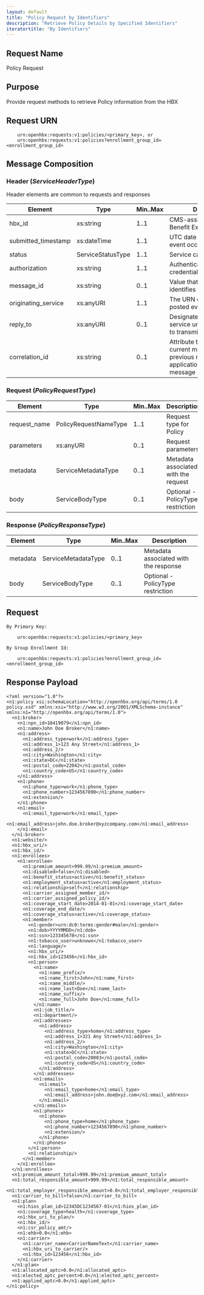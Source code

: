 ```yaml
---
layout: default
title: "Policy Request by Identifiers"
description: "Retrieve Policy Details by Specified Identifiers"
iteratortitle: "By Identifiers"
---
```

## Request Name
Policy Request

## Purpose
Provide request methods to retrieve Policy information from the HBX

## Request URN
```
	urn:openhbx:requests:v1:policies/<primary_key>, or
	urn:openhbx:requests:v1:policies?enrollment_group_id=<enrollment_group_id>
```

## Message Composition

### Header (*ServiceHeaderType*)
Header elements are common to requests and responses

| Element | Type | Min..Max | Description |
| ------- | ---- | -------- | ----------- |
| hbx_id              | xs:string   | 1..1 | CMS-assigned Health Benefit Exchange identifier |
| submitted_timestamp | xs:dateTime | 1..1 | UTC date and time when event occurred |
| status              | ServiceStatusType | 1..1 | Service call return status |
| authorization       | xs:string   | 1..1 | Authentication/authorization credentials |
| message_id          | xs:string   | 0..1 | Value that uniquely identifies this message |
| originating_service | xs:anyURI   | 1..1 | The URN of service that posted event |
| reply_to            | xs:anyURI   | 0..1 | Designated the consumer service urn endpoint where to transmit response |
| correlation_id      | xs:string   | 0..1 | Attribute to associate the current message with previous message ID or application-specific message |

### Request (*PolicyRequestType*)
| Element | Type | Min..Max | Description
| ------- | ---- | -------- | ---------- |
| request_name | PolicyRequestNameType | 1..1 | Request type for Policy |
| parameters   | xs:anyURI | 0..1 |  Request parameters |
| metadata     | ServiceMetadataType | 0..1 | Metadata associated with the request
| body         | ServiceBodyType | 0..1 | Optional - PolicyType restriction

### Response (*PolicyResponseType*)
| Element | Type | Min..Max | Description
| ------- | ---- | -------- | ---------- |
| metadata     | ServiceMetadataType | 0..1 | Metadata associated with the response
| body         | ServiceBodyType | 0..1 | Optional - PolicyType restriction


## Request
```
By Primary Key:

	urn:openhbx:requests:v1:policies/<primary_key>

By Group Enrollment Id:

	urn:openhbx:requests:v1:policies?enrollment_group_id=<enrollment_group_id>
```

## Response Payload
```
<?xml version="1.0"?>
<n1:policy xsi:schemaLocation="http://openhbx.org/api/terms/1.0 policy.xsd" xmlns:xsi="http://www.w3.org/2001/XMLSchema-instance" xmlns:n1="http://openhbx.org/api/terms/1.0">
  <n1:broker>
    <n1:npn_id>10419079</n1:npn_id>
    <n1:name>John Doe Broker</n1:name>
    <n1:address>
      <n1:address_type>work</n1:address_type>
      <n1:address_1>123 Any Street</n1:address_1>
      <n1:address_2/>
      <n1:city>Washington</n1:city>
      <n1:state>DC</n1:state>
      <n1:postal_code>22042</n1:postal_code>
      <n1:country_code>US</n1:country_code>
    </n1:address>
    <n1:phone>
      <n1:phone_type>work</n1:phone_type>
      <n1:phone_number>1234567890</n1:phone_number>
      <n1:extension/>
    </n1:phone>
    <n1:email>
      <n1:email_type>work</n1:email_type>
      <n1:email_address>john.doe.broker@xyzcompany.com</n1:email_address>
    </n1:email>
  </n1:broker>
  <n1:website/>
  <n1:hbx_uri/>
  <n1:hbx_id/>
  <n1:enrollees>
    <n1:enrollee>
      <n1:premium_amount>999.99/n1:premium_amount>
      <n1:disabled>false</n1:disabled>
      <n1:benefit_status>active</n1:benefit_status>
      <n1:employment_status>active</n1:employment_status>
      <n1:relationship>self</n1:relationship>
      <n1:carrier_assigned_member_id/>
      <n1:carrier_assigned_policy_id/>
      <n1:coverage_start_date>2014-01-01</n1:coverage_start_date>
      <n1:coverage_end_date/>
      <n1:coverage_status>active</n1:coverage_status>
      <n1:member>
        <n1:gender>urn:dc0:terms:gender#male</n1:gender>
        <n1:dob>YYYYMMDD</n1:dob>
        <n1:ssn>123345678</n1:ssn>
        <n1:tobacco_user>unknown</n1:tobacco_user>
        <n1:language/>
        <n1:hbx_uri/>
        <n1:hbx_id>123456</n1:hbx_id>
        <n1:person>
          <n1:name>
            <n1:name_prefix/>
            <n1:name_first>John</n1:name_first>
            <n1:name_middle/>
            <n1:name_last>Doe</n1:name_last>
            <n1:name_suffix/>
            <n1:name_full>John Doe</n1:name_full>
          </n1:name>
          <n1:job_title/>
          <n1:department/>
          <n1:addresses>
            <n1:address>
              <n1:address_type>home</n1:address_type>
              <n1:address_1>321 Any Street</n1:address_1>
              <n1:address_2/>
              <n1:city>Washington</n1:city>
              <n1:state>DC</n1:state>
              <n1:postal_code>20003</n1:postal_code>
              <n1:country_code>US</n1:country_code>
            </n1:address>
          </n1:addresses>
          <n1:emails>
            <n1:email>
              <n1:email_type>home</n1:email_type>
              <n1:email_address>john.doe@xyz.com</n1:email_address>
            </n1:email>
          </n1:emails>
          <n1:phones>
            <n1:phone>
              <n1:phone_type>home</n1:phone_type>
              <n1:phone_number>1234567890</n1:phone_number>
              <n1:extension/>
            </n1:phone>
          </n1:phones>
        </n1:person>
        <n1:relationship/>
      </n1:member>
    </n1:enrollee>
  </n1:enrollees>
  <n1:premium_amount_total>999.99</n1:premium_amount_total>
  <n1:total_responsible_amount>999.99</n1:total_responsible_amount>
  <n1:total_employer_responsible_amount>0.0</n1:total_employer_responsible_amount>
  <n1:carrier_to_bill>false</n1:carrier_to_bill>
  <n1:plan>
    <n1:hios_plan_id>12345DC1234567-01</n1:hios_plan_id>
    <n1:coverage_type>health</n1:coverage_type>
    <n1:hbx_uri_to_plan/>
    <n1:hbx_id/>
    <n1:csr_policy_amt/>
    <n1:ehb>0.0</n1:ehb>
    <n1:carrier>
      <n1:carrier_name>CarrierNameText</n1:carrier_name>
      <n1:hbx_uri_to_carrier/>
      <n1:hbx_id>123456</n1:hbx_id>
    </n1:carrier>
  </n1:plan>
  <n1:allocated_aptc>0.0</n1:allocated_aptc>
  <n1:elected_aptc_percent>0.0</n1:elected_aptc_percent>
  <n1:applied_aptc>0.0</n1:applied_aptc>
</n1:policy>
```

